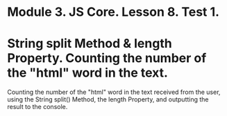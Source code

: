 # Module 3. JS Core. Lesson 8. Test 1.

# String split Method &amp; length Property. Counting the number of the "html" word in the text.

Counting the number of the "html" word in the text received from the user, using the String split() Method, the length Property, and outputting the result to the console.
